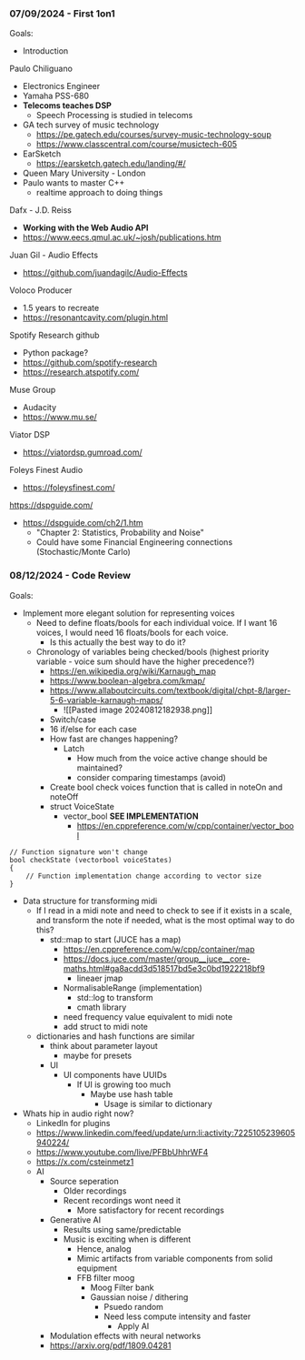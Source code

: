### 07/09/2024 - First 1on1

Goals:
- Introduction

Paulo Chiliguano
- Electronics Engineer
- Yamaha PSS-680
- **Telecoms teaches DSP**
	- Speech Processing is studied in telecoms
- GA tech survey of music technology
	- https://pe.gatech.edu/courses/survey-music-technology-soup
	- https://www.classcentral.com/course/musictech-605
- EarSketch
	- https://earsketch.gatech.edu/landing/#/
- Queen Mary University - London
- Paulo wants to master C++
	- realtime approach to doing things

Dafx - J.D. Reiss
- **Working with the Web Audio API**
- https://www.eecs.qmul.ac.uk/~josh/publications.htm

Juan Gil - Audio Effects
- https://github.com/juandagilc/Audio-Effects

Voloco Producer
- 1.5 years to recreate
- https://resonantcavity.com/plugin.html

Spotify Research github
- Python package?
- https://github.com/spotify-research
- https://research.atspotify.com/

Muse Group
- Audacity
- https://www.mu.se/

Viator DSP
- https://viatordsp.gumroad.com/


Foleys Finest Audio
- https://foleysfinest.com/

https://dspguide.com/
- https://dspguide.com/ch2/1.htm
	- "Chapter 2: Statistics, Probability and Noise"
	- Could have some Financial Engineering connections (Stochastic/Monte Carlo)


### 08/12/2024 - Code Review

Goals:
- Implement more elegant solution for representing voices
	- Need to define floats/bools for each individual voice. If I want 16 voices, I would need 16 floats/bools for each voice.
		- Is this actually the best way to do it?
	- Chronology of variables being checked/bools (highest priority variable - voice sum should have the higher precedence?)
		- https://en.wikipedia.org/wiki/Karnaugh_map
		- https://www.boolean-algebra.com/kmap/
		- https://www.allaboutcircuits.com/textbook/digital/chpt-8/larger-5-6-variable-karnaugh-maps/
			- ![[Pasted image 20240812182938.png]]
		- Switch/case
		- 16 if/else for each case
		- How fast are changes happening?
			- Latch
				- How much from the voice active change should be maintained?
				- consider comparing timestamps (avoid)
		- Create bool check voices function that is called in noteOn and noteOff
		- struct VoiceState
			- vector_bool **SEE IMPLEMENTATION**
				- https://en.cppreference.com/w/cpp/container/vector_bool
```
// Function signature won't change 
bool checkState (vectorbool voiceStates) 
{ 
	// Function implementation change according to vector size 
}
```
- Data structure for transforming midi
	- If I read in a midi note and need to check to see if it exists in a scale, and transform the note if needed, what is the most optimal way to do this?
		- std::map to start (JUCE has a map)
			- https://en.cppreference.com/w/cpp/container/map
			- https://docs.juce.com/master/group__juce__core-maths.html#ga8acdd3d518517bd5e3c0bd1922218bf9
				- lineaer jmap
			- NormalisableRange (implementation)
				- std::log to transform
				- cmath library
			- need frequency value equivalent to midi note
			- add struct to midi note
	- dictionaries and hash functions are similar
		- think about parameter layout
			- maybe for presets
		- UI
			- UI components have UUIDs
				- If UI is growing too much
					- Maybe use hash table
						- Usage is similar to dictionary
- Whats hip in audio right now?
	- LinkedIn for plugins
	- https://www.linkedin.com/feed/update/urn:li:activity:7225105239605940224/
	- https://www.youtube.com/live/PFBbUhhrWF4
	- https://x.com/csteinmetz1
	- AI
		- Source seperation
			- Older recordings
			- Recent recordings wont need it
				- More satisfactory for recent recordings
		- Generative AI
			- Results using same/predictable
			- Music is exciting when is different
				- Hence, analog
				- Mimic artifacts from variable components from solid equipment
				- FFB filter moog
					- Moog Filter bank
					- Gaussian noise / dithering
						- Psuedo random
						- Need less compute intensity and faster
							- Apply AI
		- Modulation effects with neural networks
		- https://arxiv.org/pdf/1809.04281
